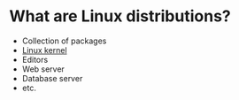 # What are Linux distributions?


* Collection of packages
* [Linux kernel](https://www.kernel.org/)
* Editors
* Web server
* Database server
* etc.


